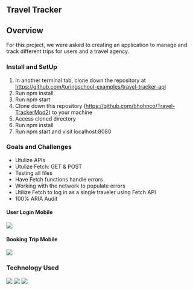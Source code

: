 
## Travel Tracker

## Overview

For this project, we were asked to creating an application to manage and track different trips for users and a travel agency.

### Install and SetUp
1. In another terminal tab, clone down the repository at https://github.com/turingschool-examples/travel-tracker-api
2. Run npm install
3. Run npm start
4. Clone down this repository (https://github.com/bhohnco/Travel-TrackerMod2) to your machine
5. Access cloned directory
6. Run npm install
7. Run npm start and visit localhost:8080

### Goals and Challenges 
* Utulize APIs
* Utulize Fetch: GET & POST 
* Testing all files
* Have Fetch functions handle errors
* Working with the network to populate errors
* Utilize Fetch to log in as a single traveler using Fetch API
* 100% ARIA Audit

#### User Login Mobile
![](https://user-images.githubusercontent.com/71860165/116410250-d0fb0200-a7f1-11eb-8d2a-9c57e8deeb42.gif)

#### Booking Trip Mobile
![](https://user-images.githubusercontent.com/71860165/116410573-26371380-a7f2-11eb-9256-919f01548a99.gif)

### Technology Used
![](https://user-images.githubusercontent.com/71860165/116416056-40272500-a7f7-11eb-95b6-2e8770502849.png)
![](https://user-images.githubusercontent.com/71860165/116416068-43221580-a7f7-11eb-92d3-d7ccf90cd0a9.png)
![](https://user-images.githubusercontent.com/71860165/116416117-503f0480-a7f7-11eb-873a-37326551381c.png)
